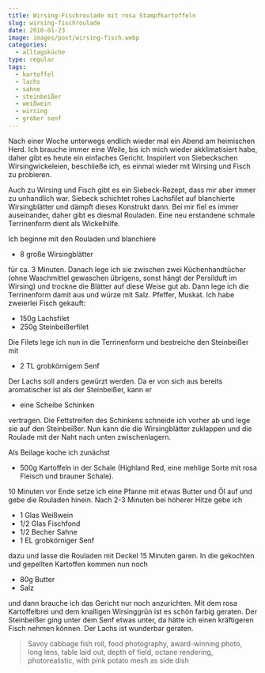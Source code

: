 ```yaml
---
title: Wirsing-Fischroulade mit rosa Stampfkartoffeln
slug: wirsing-fischroulade
date: 2010-01-23
image: images/post/wirsing-fisch.webp
categories: 
  - alltagsküche
type: regular
tags: 
  - kartoffel
  - lachs
  - sahne
  - steinbeißer
  - weißwein
  - wirsing
  - grober senf
---
```


Nach einer Woche unterwegs endlich wieder mal ein Abend am heimischen Herd. Ich brauche immer eine Weile, bis ich mich wieder akklimatisiert habe, daher gibt es heute ein einfaches Gericht. Inspiriert von Siebeckschen Wirsingwickeleien, beschließe ich, es einmal wieder mit Wirsing und Fisch zu probieren.

Auch zu Wirsing und Fisch gibt es ein Siebeck-Rezept, dass mir aber immer zu unhandlich war. Siebeck schichtet rohes Lachsfilet auf blanchierte Wirsingblätter und dämpft dieses Konstrukt dann. Bei mir fiel es immer auseinander, daher gibt es diesmal Rouladen. Eine neu erstandene schmale Terrinenform dient als Wickelhilfe.

Ich beginne mit den Rouladen und blanchiere

* 8 große Wirsingblätter

für ca. 3 Minuten. Danach lege ich sie zwischen zwei Küchenhandtücher (ohne Waschmittel gewaschen übrigens, sonst hängt der Persilduft im Wirsing) und trockne die Blätter auf diese Weise gut ab. Dann lege ich die Terrinenform damit aus und würze mit Salz. Pfeffer, Muskat. Ich habe zweierlei Fisch gekauft:

* 150g Lachsfilet 
* 250g Steinbeißerfilet

Die Filets lege ich nun in die Terrinenform und bestreiche den Steinbeißer mit

* 2 TL grobkörnigem Senf

Der Lachs soll anders gewürzt werden. Da er von sich aus bereits aromatischer ist als der Steinbeißer, kann er

* eine Scheibe Schinken

vertragen. Die Fettstreifen des Schinkens schneide ich vorher ab und lege sie auf den Steinbeißer. Nun kann die die Wirsingblätter zuklappen und die Roulade mit der Naht nach unten zwischenlagern.

Als Beilage koche ich zunächst

* 500g Kartoffeln in der Schale (Highland Red, eine mehlige Sorte mit rosa Fleisch und brauner Schale). 

10 Minuten vor Ende setze ich eine Pfanne mit etwas Butter und Öl auf und gebe die Rouladen hinein. Nach 2-3 Minuten bei höherer Hitze gebe ich

* 1 Glas Weißwein
* 1/2 Glas Fischfond 
* 1/2 Becher Sahne 
* 1 EL grobkörniger Senf 

dazu und lasse die Rouladen mit Deckel 15 Minuten garen. In die gekochten und gepellten Kartoffen kommen nun noch

* 80g Butter
* Salz

und dann brauche ich das Gericht nur noch anzurichten. Mit dem rosa Kartoffelbrei und dem knalligen Wirsinggrün ist es schön farbig geraten. Der Steinbeißer ging unter dem Senf etwas unter, da hätte ich einen kräftigeren Fisch nehmen können. Der Lachs ist wunderbar geraten.

> Savoy cabbage fish roll, food photography, award-winning photo, long lens, table laid out, depth of field, octane rendering, photorealistic, with pink potato mesh as side dish